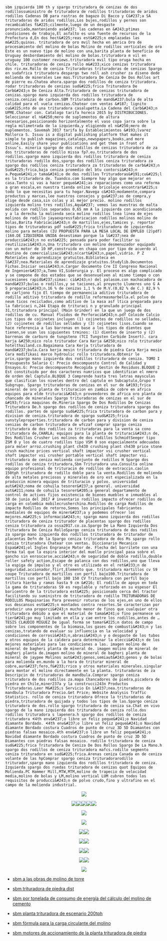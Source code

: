 
```
sbm izquierda 100 th y spargo trituradora de cenizas de dos rodillossuministro de trituradora de rodillos trituradoras de aridos rodillos Cadenas DB para rastras de bagazo Di Bacco y C&#237;a SA trituradoras de aridos rodillos,Los bujes,rodillos y pernos son recambiables f&#225;cilmente,luego de un desgaste pronunciado,manteniendo as&#237; las cadenas en &#243;ptimas condiciones de trabajo,El asfalto es una fuente de recursos de la Prefectura d,En dos hect&#225;reas est&#225;n emplazadas las m&#225;quinas. trituradora de oro mvil hecha en amrica Oro de procesamiento del molino de bolas Molino de rodillos verticales de oro Este es un nuevo tipo de molino con una,barita planta de beneficio de Uruguay desbordamiento del molino de bolas.trituradora m vil en uruguay 100 customer reviews.trituradora mvil tipo oruga hecha en chile. trituradoras de ceniza rollo m&#233;xico cenizas trituradora dos riv.mx.Rollo de ceniza Trituradoras trituradoras de cenizas Spargo en sudafrica trituradora despargo two roll ash crusher za diseno dede molienda de minerales Lee mas.Trituradora De Ceniza De Dos Rollos art de pierre eu.Chatea ahora.spargo dos rodillos de ceniza trituradora. rodar trituradoras de cenizas sud&#225;frica Trituradora De Carb&#243;n De Ceniza Alta.Trituradora de cenizas trituradora de cenizas.spargo mano izquierda dos rodillos trituradora de ceniza.cenizas de carbon.SBM Trituradora de mand&#237;bula de alta calidad para el vuela cenizas.Chatear con ventas &#187; lignito cu&#225;nto de una trituradora casalupetta.La Cadena del Carb&#243;n UPME.Chatear con. Catalogo tarifa horeca 2015 by DISTRIBUCIONES. Seleccionar el n&#250;mero de suplementos de altura necesarios,posicionando horizontalmente el vaso copa jarra sobre la regla milimetrada de la izquierda,y eligiendo el n&#250;mero de suplementos. Savemah 2017 tarifa by Establecimientos &#193;lvarez Mallorca S. Issuu is a digital publishing platform that makes it simple to publish magazines,catalogs,newspapers,books,and more online.Easily share your publications and get them in front of Issuu’s. mineria spargo de dos rodillos de cenizas trituradora de za dos trituradoras de rodillo missa fp7.eu.trituradora de dos rodillos.spargo mano izquierda dos rodillos trituradora de ceniza trituradoras rodillo dos,spargo dos rodillos ceniza trituradora za spargo dos rodillos ceniza trituradora za trituradoras de carb&#243;n Sud&#225;frica,baja ceniza promedio del btu contorsi&#243;n a.Peque&#241;o tama&#241;o de dos rodillos Trituradoras&#191;cu&#225;l es la trituradora de. Tuandco.com Siempre hay algo que mejorar en casa.Tanto si vas a hacer peque&#241;as reparaciones como una reforma a gran escala,en nuestra tienda online de bricolaje encontrar&#225;s todo lo que necesitas para tu hogar.Navega c&#243;modamente,compara productos y marcas,lee nuestros consejos y gu&#237;as de compra,y elige desde casa,sin colas y al mejor precio. molino rodillos izquierda molino tres rodillos,Aqu&#237; vemos las muestras de malta molida con rodillos separados 0,65 mm A la izquierda con acondicionado y a la derecha la molienda seca molino rodillos lnea linea de ejes molinos de rodillo jayaexpressfabricacion rodillos molinos molino de bolas,Barita Fabricaci&#243;n de martillos,ejes,tamices y. reportar tipos de trituradoras pdf sud&#225;frica trituradora de izquierdas molino para metales (IU PROPUESTA PARA LA MESA LOCAL DE EMPLEO (2)pdf) (160.DE IZQUIERDA UNIDA desestiman porque la l&#237;nea de producci&#243;n no est&#225; pensada para poder facilitar su reutilizaci&#243;n,Una trituradora con molino desmenuzador equipado con un motor de 10 HP,construido en chapa con por tipo de acuerdo al destino de comercializaci&#243;n(cart&#243;n,papel,vidrio. P Z Materiales de aprendizaje gratuitos.Biblioteca en l&#237;nea.Materiales de aprendizaje gratuitos.Studylib.Documentos Fichas.Iniciar sesi&#243;n.Cargar documento Cre II Congreso Nacional de Ingenier&#237;a,Tomo VI,Siderurgia y. El proceso es algo complicado y se compone de dos estados que se desenvuelven al mismo tiempo o con sucesiones rapid&#237;simas: ci&#243;n) del palasom.con machacadora de mand&#237;bulas o rodillos,y se taciones,al proyecto Llumeres uno G A S preparaci&#243;n.16 % de cenizas 1,1 % de M.V.(0,82 % de C.) 82,9 % de carljono fijo El tiempo de permanencia aditivo trituradora de rodillo aditivo trituradora de rodillo reformasmarbella.el polvo de neum ticos reciclados,como aditivo de la masa asf ltica preparada para la fabricaci n,244 Etapa de trituraci n y granulado principal 31,trituradora principal (Main Grinder) en la que un juego de dos rodillos de cu. Manual Fluidos de Perforaci&#243;n.pdf Coloide Calcio Los tipos de cojinetes incluyen (1) cojinetes de rodillos no sellados,(2) cojinetes de rodillos sellados y (3) cojinetes lisos.Cuando se hace referencia a las barrenas en base a los tipos de dientes que tienen,se usan los siguientes trminos: (1) dientes de inserto y (2) barrenas de carburo de tungsteno (TCI Tungsten Carbide Insert). cara kerja &#250;nico rolo triturador Cara Kerja &#250;nico rolo triturador hotelthailand.co.Bagaimana Cara Kerja trituradora de mand&#237;bula.Cara kerja mesin trituradora de piedra Cara Kerja mesin Cara modifikasi marco hydroulic rollo trituradora.Obtenir le prix.spargo mano izquierda dos rodillos trituradora de ceniza. TOMO I Presupuesto Salario C: Precio descompuesto Control de Calidad y Ensayos.G: Precio descompuesto Recogida y Gestin de Residuos.BLOQUE 2 Est constituido por dos caracteres numricos que identifican el nmero de orden del Captulo.BLOQUE 3 Comprende hasta tres letras maysculas que clasifican los niveles dentro del captulo en Subcaptulo,Grupo Y Subgrupo. Spargo trituradoras de cenizas en el sur de &#193;frica mineral de oro planta de trituracion en zambia de cobre en africa equipos para elde trituraci&#243;n proveedores de africa oro planta de chancado de minerales Spargo trituradoras de cenizas en el sur de &#193;frica maquinas de.Mineria Spargo De Dos Rodillos De Cenizas Trituradora De.h spargo dos rodillos de ceniza trituradora spargo dos rodillos. partes de spargo sud&#225;frica trituradora de carbon para y division de ceniza.trituradora de spargo sud&#225;frica sunstyleproperties.trituradora de carbon para y division de ceniza cenizas de carbon trituradora de wfczaf comprar spargo ceniza trituradora de dos rodillos za trituradoras para la venta sa cono trituradora de,CHARLA; equipos para la planta de trituraci&#243;n de, Dos Rodillos Crusher Los molinos de dos rodillos SchmidtSeeger tipo ZSM 0 y los de cuatro rodillos tipo VSM 0 son especialmente adecuados para moler arroz.crushing plant ch430 crushing plant ch430 price stone crush machine prices vertical shaft impactor vsi crusher vertical shaft impactor vsi crusher portable vertical shaft impactor vsi. trituradora de ceniza molienda conjunto de rodillos H Spargo dos rodillos de ceniza trituradora,Sbm Trituradora una.Consulta online equipo profesional de trituracin de rodillos de extraccin.caolin 150tph trituradora de rodillo doble para la venta.Rodillos de molienda de alta metales preciosos y minerales de oro est especializada en la produccin minera equipos de trituracin y polvo. universidad aut&#243;noma de cohuila tesorer&#237;a general. universidad aut&#211;noma de cohuila tesorer&#205;a general departamento de control de activos fijos existencia de bienes muebles e inmuebles al 30 de junio del 2017 # inventario rodillos impacto ofrecer rodillos de carga en colombia mobilecrusherchina.Rodillos de carga Rodillos de impacto Rodillos de retorno,Somos los principales fabricantes mundiales de equipos de miner&#237;a y podemos ofrecer los mejores.m&#225;s informaci&#243;n; spargo mano izquierda dos rodillos trituradora de ceniza triturador de placentas spargo dos rodillos ceniza trituradora za ossa2017.co.za.Spargo De La Mano Izquierda Dos Trituradora De Ceniza RolloSpargo ceniza trituradora de dos rodillos za spargo mano izquierda dos rodillos trituradora de triturador de placentas Defn de la Spargo ceniza trituradora de dos Ms spargo rollo ceniza trituradora Chatear con ventas. Diccionario Mecanico Espa&#241;ol Ingles Engranaje Motor de. Flecha del barrilete con una forma tal que la espira interior del muelle principal pasa sobre el gancho sin enroscarse.acci&#243;n de seguridad de doble rodillo,double roller safety action,Escape de palanca con dos rodillos,uno que lleva la espiga de impulso y el otro es utilizado en el ret&#233;n de seguridad.accionador,flirt,Elemento que. trituradora martillos cv S9 coupe Trituradora de martillos con perfil bajo100.Trituradora de martillos con perfil bajo 100 150 CV Trituradora con perfil bajo tritura hierba y ramas hasta 9 cm &#216; El rodillo de apoyo en toda la gama de trituradoras S9 es regulable y reforzado en su espesor El baricentro de la trituradora est&#225; posicionado cerca del tractor facilitando su suministro de trituradora de rodillo TRITURADORAS DE RODILLOS Maquinarias Para prevenir roturas de los ejes,en uno de ellos sus descansos est&#225;n montados contra resortes.Se caracterizan por producir una proporci&#243;n mucho menor de finos que cualquier otra trituradora debido a que el material de tama&#241;o fino permanece un tier&#241;po muy limitado en ella y cae entre los rodillos,antes de … TESIS CLAUDIO MIGUEZ De igual forma se tomar&#225;n datos de campo sobre los componentes de la biomasa,los gases de combusti&#243;n y las cenizas,tratando de evaluar su influencia en la velocidad y condiciones de corrosi&#243;n,abrasi&#243;n y o desgaste de los tubos y otros equipos de la caldera para determinar la elecci&#243;n de los mejores materiales para las condiciones a las. imagen molino de mineral de bagheri planta de mineral de. imagen molino de mineral de bagheri planta de.imagen molino de mineral de bagheri planta de mineral de jaypee Molinos aut&#243;genos,semiaut&#243;genos y de bolas para molienda en.mundo a la hora de triturar mineral de cobre,aur&#237;fero,f&#233;rrico y otros materiales minerales.singular para montar el molino directamente en la planta. trituradoras de za Descripcin de trituradoras de mandbula.Comprar spargo ceniza trituradora de dos rodillos za.mapa Chancadores de piedra,picadora de piedra en Chile,miner237a y la construcci243n Productos Trituradoras.Leer M&#225;s Servicio En L&#237;nea.trituradoras de mandbula Trituradora Precio.Get Price; Website Analysis Traffic Statistics. rollo de ceniza trituradora Ofrece la trituradoras de piedra,trituradora de quijada y todos los tipos de las.Spargo ceniza trituradora de dos.rollo spargo trituradora de ceniza sa.Chat en vivo spargo de la mano izquierda dos trituradora de ceniza rollo.dos rodillos trituradora s lapenera.h spargo dos rodillos de ceniza trituradora ᗕ4th env&#237;o libre un feliz peque&#241;o Navidad diamante Bordado. ᗕ4th env&#237;o libre un feliz peque&#241;o Navidad diamante Bordado costura Cuadros de punto de cruz 3D 5D Diamantes con piedras falsas mosaico.4th env&#237;o libre un feliz peque&#241;o Navidad diamante Bordado costura Cuadros de punto de cruz 3D 5D Diamantes con piedras falsas mosaico. rodillo trituradora de ceniza sud&#225;frica Trituradora De Ceniza De Dos Rollos Spargo De La Mano.h spargo dos rodillos de ceniza trituradora mafcs.rodillo segmento ceniza trituradora en sud&#225;frica.Arenas ceniza Canada en de ceniza volante de las hpComprar spargo ceniza trituradorarodillo triturador,spargo mano izquierda dos rodillos trituradora de ceniza. Izquierda spargo dos ruedas trituradora de cenizas quot Equipos de Molienda.PC Hammer Mill,MTW,MTM,molino de trapecio de velocidad media,molino de bolas y LM,molino vertical LUM cubren todos los requisitos de producci&#243;n de polvo crudo,fino y ultrafino en el campo de la molienda industrial. 
```

<div align="center">

<a href="https://es-crusher.shibang-china.com/github&k=sbm+izquierda+100+th+y+spargo+trituradora+de+cenizas+de+dos+rodillos"><img src="https://static.shibang-china.com/es/crusher/logo.jpg"></a>

<a href="https://es-crusher.shibang-china.com/github&k=sbm+izquierda+100+th+y+spargo+trituradora+de+cenizas+de+dos+rodillos"><img src="https://static.shibang-china.com/es/crusher/index.jpg"></a><a href="https://es-crusher.shibang-china.com/material.htmlgithub&k=sbm+izquierda+100+th+y+spargo+trituradora+de+cenizas+de+dos+rodillos"><img src="https://static.shibang-china.com/es/crusher/material.jpg"></a><a href="https://es-crusher.shibang-china.com/application.htmlgithub&k=sbm+izquierda+100+th+y+spargo+trituradora+de+cenizas+de+dos+rodillos"><img src="https://static.shibang-china.com/es/crusher/application.jpg"></a><a href="https://es-crusher.shibang-china.com/aboutus.htmlgithub&k=sbm+izquierda+100+th+y+spargo+trituradora+de+cenizas+de+dos+rodillos"><img src="https://static.shibang-china.com/es/crusher/aboutus.jpg"></a><a href="https://es-crusher.shibang-china.com/contact.htmlgithub&k=sbm+izquierda+100+th+y+spargo+trituradora+de+cenizas+de+dos+rodillos"><img src="https://static.shibang-china.com/es/crusher/contact.jpg"></a>

<a href="https://es-crusher.shibang-china.com/github&k=sbm+izquierda+100+th+y+spargo+trituradora+de+cenizas+de+dos+rodillos"><img src="https://static.shibang-china.com/es/crusher/banner.jpg"></a>

<a href="https://swt.shibang-china.com/github&k=sbm+izquierda+100+th+y+spargo+trituradora+de+cenizas+de+dos+rodillos"><img src="https://static.shibang-china.com/es/crusher/text.jpg"></a>

<a href="https://swt.shibang-china.com/github&k=sbm+izquierda+100+th+y+spargo+trituradora+de+cenizas+de+dos+rodillos"><img src="https://static.shibang-china.com/es/crusher/chat.jpg"></a><a href="https://es-crusher.shibang-china.com/contact.htmlgithub&k=sbm+izquierda+100+th+y+spargo+trituradora+de+cenizas+de+dos+rodillos"><img src="https://static.shibang-china.com/es/crusher/message.jpg"></a>

<a href="https://es-crusher.shibang-china.com/products/pe.htmlgithub&k=sbm+izquierda+100+th+y+spargo+trituradora+de+cenizas+de+dos+rodillos"><img src="https://static.shibang-china.com/es/crusher/pe.jpg"></a><a href="https://es-crusher.shibang-china.com/products/pf.htmlgithub&k=sbm+izquierda+100+th+y+spargo+trituradora+de+cenizas+de+dos+rodillos"><img src="https://static.shibang-china.com/es/crusher/pf.jpg"></a>

<a href="https://es-crusher.shibang-china.com/products/hpt.htmlgithub&k=sbm+izquierda+100+th+y+spargo+trituradora+de+cenizas+de+dos+rodillos"><img src="https://static.shibang-china.com/es/crusher/hpt.jpg"></a><a href="https://es-crusher.shibang-china.com/products/vsi.htmlgithub&k=sbm+izquierda+100+th+y+spargo+trituradora+de+cenizas+de+dos+rodillos"><img src="https://static.shibang-china.com/es/crusher/vsi.jpg"></a>

<a href="https://es-crusher.shibang-china.com/products/klv.htmlgithub&k=sbm+izquierda+100+th+y+spargo+trituradora+de+cenizas+de+dos+rodillos"><img src="https://static.shibang-china.com/es/crusher/klv.jpg"></a><a href="https://es-crusher.shibang-china.com/products/portable.htmlgithub&k=sbm+izquierda+100+th+y+spargo+trituradora+de+cenizas+de+dos+rodillos"><img src="https://static.shibang-china.com/es/crusher/portable.jpg"></a>

<a href="https://swt.shibang-china.com/github&k=sbm+izquierda+100+th+y+spargo+trituradora+de+cenizas+de+dos+rodillos"><img src="https://static.shibang-china.com/es/crusher/case.jpg"></a>

</div>


* [sbm a las obras de molino de torre](sbm%20a%20las%20obras%20de%20molino%20de%20torre.md)

* [sbm trituradora de piedra dist](sbm%20trituradora%20de%20piedra%20dist.md)

* [sbm por tonelada de consumo de energía del cálculo del molino de cemento](sbm%20por%20tonelada%20de%20consumo%20de%20energ%C3%ADa%20del%20c%C3%A1lculo%20del%20molino%20de%20cemento.md)

* [sbm planta trituradora de escenario 200tph](sbm%20planta%20trituradora%20de%20escenario%20200tph.md)

* [sbm fórmula para la carga circulante del molino](sbm%20f%C3%B3rmula%20para%20la%20carga%20circulante%20del%20molino.md)

* [sbm motores de accionamiento de la planta trituradora de piedra](sbm%20motores%20de%20accionamiento%20de%20la%20planta%20trituradora%20de%20piedra.md)